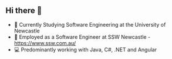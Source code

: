 ## Hi there 👋

- :open_book: Currently Studying Software Engineering at the University of Newcastle
- 🔭 Employed as a Software Engineer at SSW Newcastle - https://www.ssw.com.au/
- :computer: Predominantly working with Java, C#, .NET and Angular
